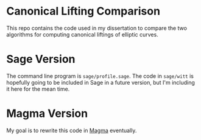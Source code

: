 # Canonical Lifting Comparison
This repo contains the code used in my dissertation to compare the two algorithms for computing canonical liftings of elliptic curves.

# Sage Version

The command line program is `sage/profile.sage`. The code in `sage/witt` is hopefully going to be included in Sage in a future version, but I'm including it here for the mean time.

# Magma Version

My goal is to rewrite this code in [Magma](http://magma.maths.usyd.edu.au/magma/) eventually.
